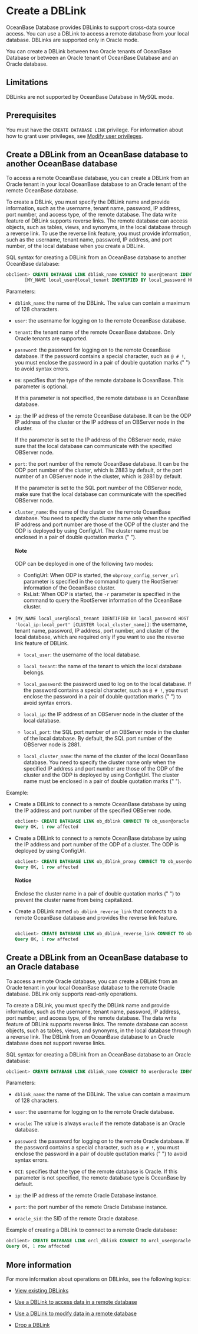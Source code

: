 
# Create a DBLink

OceanBase Database provides DBLinks to support cross-data source access. You can use a DBLink to access a remote database from your local database. DBLinks are supported only in Oracle mode.

You can create a DBLink between two Oracle tenants of OceanBase Database or between an Oracle tenant of OceanBase Database and an Oracle database.

## Limitations

DBLinks are not supported by OceanBase Database in MySQL mode.

## Prerequisites

You must have the `CREATE DATABASE LINK` privilege. For information about how to grant user privileges, see [Modify user privileges](../../../2.basic-database-management/4.manage-tenants/9.manage-users-and-permissions/2.oracle-mode/5.modify-user-permissions-of-oracle-mode.md).

## Create a DBLink from an OceanBase database to another OceanBase database

To access a remote OceanBase database, you can create a DBLink from an Oracle tenant in your local OceanBase database to an Oracle tenant of the remote OceanBase database.

To create a DBLink, you must specify the DBLink name and provide information, such as the username, tenant name, password, IP address, port number, and access type, of the remote database. The data write feature of DBLink supports reverse links. The remote database can access objects, such as tables, views, and synonyms, in the local database through a reverse link. To use the reverse link feature, you must provide information, such as the username, tenant name, password, IP address, and port number, of the local database when you create a DBLink.

SQL syntax for creating a DBLink from an OceanBase database to another OceanBase database:

```sql
obclient> CREATE DATABASE LINK dblink_name CONNECT TO user@tenant IDENTIFIED BY password [OB] HOST 'ip:port' [CLUSTER cluster_name]
       [MY_NAME local_user@local_tenant IDENTIFIED BY local_password HOST 'local_ip:local_port' [CLUSTER local_cluster_name]];
```

Parameters:

* `dblink_name`: the name of the DBLink. The value can contain a maximum of 128 characters.

* `user`: the username for logging on to the remote OceanBase database.

* `tenant`: the tenant name of the remote OceanBase database. Only Oracle tenants are supported.

* `password`: the password for logging on to the remote OceanBase database. If the password contains a special character, such as `@ # !`,  you must enclose the password in a pair of double quotation marks (" ") to avoid syntax errors.

* `OB`: specifies that the type of the remote database is OceanBase. This parameter is optional.

   If this parameter is not specified, the remote database is an OceanBase database.

* `ip`: the IP address of the remote OceanBase database. It can be the ODP IP address of the cluster or the IP address of an OBServer node in the cluster.

   If the parameter is set to the IP address of the OBServer node, make sure that the local database can communicate with the specified OBServer node.

* `port`: the port number of the remote OceanBase database. It can be the ODP port number of the cluster, which is 2883 by default, or the port number of an OBServer node in the cluster, which is 2881 by default.

   If the parameter is set to the SQL port number of the OBServer node, make sure that the local database can communicate with the specified OBServer node.

* `cluster_name`: the name of the cluster on the remote OceanBase database. You need to specify the cluster name only when the specified IP address and port number are those of the ODP of the cluster and the ODP is deployed by using ConfigUrl. The cluster name must be enclosed in a pair of double quotation marks (" ").

  <main id="notice" type='explain'>
  <h4>Note</h4>
  <p>ODP can be deployed in one of the following two modes:</p>
  <ul>
  <li>ConfigUrl: When ODP is started, the <code>obproxy_config_server_url</code> parameter is specified in the command to query the RootServer information of the OceanBase cluster. </li>
  <li>RsList: When ODP is started, the <code>-r</code> parameter is specified in the command to query the RootServer information of the OceanBase cluster. </li>
  </ul>
  </main>

* `[MY_NAME local_user@local_tenant IDENTIFIED BY local_password HOST 'local_ip:local_port' [CLUSTER local_cluster_name]]`: the username, tenant name, password, IP address, port number, and cluster of the local database, which are required only if you want to use the reverse link feature of DBLink.

   * `local_user`: the username of the local database.

   * `local_tenant`: the name of the tenant to which the local database belongs.

   * `local_password`: the password used to log on to the local database. If the password contains a special character, such as `@ # !`,  you must enclose the password in a pair of double quotation marks (" ") to avoid syntax errors.

   * `local_ip`: the IP address of an OBServer node in the cluster of the local database.

   * `local_port`: the SQL port number of an OBServer node in the cluster of the local database. By default, the SQL port number of the OBServer node is 2881.

   * `local_cluster_name`: the name of the cluster of the local OceanBase database. You need to specify the cluster name only when the specified IP address and port number are those of the ODP of the cluster and the ODP is deployed by using ConfigUrl. The cluster name must be enclosed in a pair of double quotation marks (" ").

Example:

* Create a DBLink to connect to a remote OceanBase database by using the IP address and port number of the specified OBServer node.

   ```sql
   obclient> CREATE DATABASE LINK ob_dblink CONNECT TO ob_user@oracle IDENTIFIED BY ****** OB HOST 'xx.xx.xx.xx:2881';
   Query OK, 1 row affected
   ```

* Create a DBLink to connect to a remote OceanBase database by using the IP address and port number of the ODP of a cluster. The ODP is deployed by using ConfigUrl.

   ```sql
   obclient> CREATE DATABASE LINK ob_dblink_proxy CONNECT TO ob_user@oracle IDENTIFIED BY ****** OB HOST 'xx.xx.xx.xx:2883' CLUSTER "ob410";
   Query OK, 1 row affected
   ```

  <main id="notice" type='notice'>
  <h4>Notice</h4>
  <p>Enclose the cluster name in a pair of double quotation marks (" ") to prevent the cluster name from being capitalized. </p>
  </main>

* Create a DBLink named `ob_dblink_reverse_link` that connects to a remote OceanBase database and provides the reverse link feature.

   ```sql

   obclient> CREATE DATABASE LINK ob_dblink_reverse_link CONNECT TO ob_user2@oracle IDENTIFIED BY ****** OB HOST  'xx.xx.xx.xx:2881' MY_NAME local_ob_user@oracle IDENTIFIED BY ****** HOST 'xx.xx.xx.xx:2881';
   Query OK, 1 row affected
   ```

## Create a DBLink from an OceanBase database to an Oracle database

To access a remote Oracle database, you can create a DBLink from an Oracle tenant in your local OceanBase database to the remote Oracle database. DBLink only supports read-only operations.

To create a DBLink, you must specify the DBLink name and provide information, such as the username, tenant name, password, IP address, port number, and access type, of the remote database. The data write feature of DBLink supports reverse links. The remote database can access objects, such as tables, views, and synonyms, in the local database through a reverse link. The DBLink from an OceanBase database to an Oracle database does not support reverse links.

SQL syntax for creating a DBLink from an OceanBase database to an Oracle database:

```sql
obclient> CREATE DATABASE LINK dblink_name CONNECT TO user@oracle IDENTIFIED BY password OCI HOST 'ip:port/oracle_sid';
```

Parameters:

* `dblink_name`: the name of the DBLink. The value can contain a maximum of 128 characters.

* `user`: the username for logging on to the remote Oracle database.

* `oracle`: The value is always `oracle` if the remote database is an Oracle database.

* `password`: the password for logging on to the remote Oracle database. If the password contains a special character, such as `@ # !`, you must enclose the password in a pair of double quotation marks (" ") to avoid syntax errors.

* `OCI`: specifies that the type of the remote database is Oracle. If this parameter is not specified, the remote database type is OceanBase by default.

* `ip`: the IP address of the remote Oracle Database instance.

* `port`: the port number of the remote Oracle Database instance.

* `oracle_sid`: the SID of the remote Oracle database.

Example of creating a DBLink to connect to a remote Oracle database:

```sql
obclient> CREATE DATABASE LINK orcl_dblink CONNECT TO orcl_user@oracle IDENTIFIED BY ****** OCI HOST 'xx.xx.xx.xx:1521/ORCL';
Query OK, 1 row affected
```

## More information

For more information about operations on DBLinks, see the following topics:

* [View existing DBLinks](2.view-a-dblink-of-oracle-mode.md)

* [Use a DBLink to access data in a remote database](3.access-a-remote-database-by-a-dblink-of-oracle-mode.md)

* [Use a DBLink to modify data in a remote database](4.update-data-in-remote-database-by-a-dblink-of-oracle-mode.md)

* [Drop a DBLink](5.delete-a-dblink-of-oracle-mode.md)
